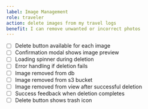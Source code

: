 ```yaml
---
label: Image Management
role: traveler
action: delete images from my travel logs
benefit: I can remove unwanted or incorrect photos
---
```


- [ ] Delete button available for each image
- [ ] Confirmation modal shows image preview
- [ ] Loading spinner during deletion
- [ ] Error handling if deletion fails
- [ ] Image removed from db
- [ ] Image removed from s3 bucket
- [ ] Image removed from view after successful deletion
- [ ] Success feedback when deletion completes
- [ ] Delete button shows trash icon
